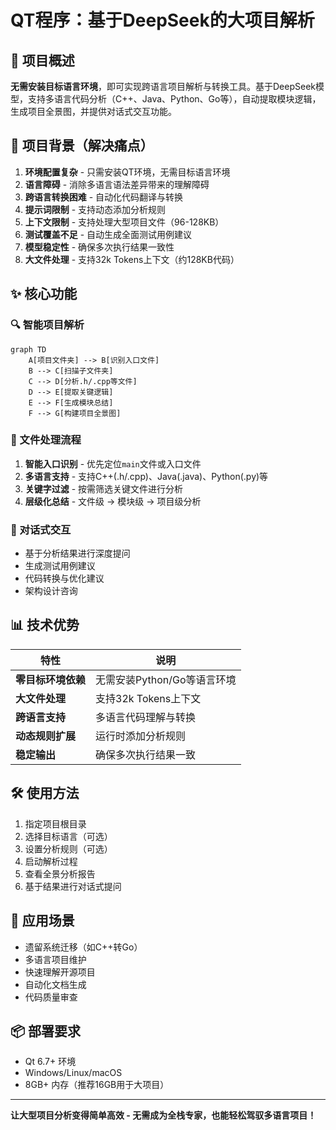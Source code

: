 # QT程序：基于DeepSeek的大项目解析

## 🚀 项目概述
**无需安装目标语言环境**，即可实现跨语言项目解析与转换工具。基于DeepSeek模型，支持多语言代码分析（C++、Java、Python、Go等），自动提取模块逻辑，生成项目全景图，并提供对话式交互功能。

## 🎯 项目背景（解决痛点）
1. **环境配置复杂** - 只需安装QT环境，无需目标语言环境
2. **语言障碍** - 消除多语言语法差异带来的理解障碍
3. **跨语言转换困难** - 自动化代码翻译与转换
4. **提示词限制** - 支持动态添加分析规则
5. **上下文限制** - 支持处理大型项目文件（96-128KB）
6. **测试覆盖不足** - 自动生成全面测试用例建议
7. **模型稳定性** - 确保多次执行结果一致性
8. **大文件处理** - 支持32k Tokens上下文（约128KB代码）

## ✨ 核心功能

### 🔍 智能项目解析
```mermaid
graph TD
    A[项目文件夹] --> B[识别入口文件]
    B --> C[扫描子文件夹]
    C --> D[分析.h/.cpp等文件]
    D --> E[提取关键逻辑]
    E --> F[生成模块总结]
    F --> G[构建项目全景图]
```

### 📁 文件处理流程
1. **智能入口识别** - 优先定位`main`文件或入口文件
2. **多语言支持** - 支持C++(.h/.cpp)、Java(.java)、Python(.py)等
3. **关键字过滤** - 按需筛选关键文件进行分析
4. **层级化总结** - 文件级 → 模块级 → 项目级分析

### 💬 对话式交互
- 基于分析结果进行深度提问
- 生成测试用例建议
- 代码转换与优化建议
- 架构设计咨询

## 📊 技术优势

| 特性 | 说明 |
|------|------|
| **零目标环境依赖** | 无需安装Python/Go等语言环境 |
| **大文件处理** | 支持32k Tokens上下文 |
| **跨语言支持** | 多语言代码理解与转换 |
| **动态规则扩展** | 运行时添加分析规则 |
| **稳定输出** | 确保多次执行结果一致 |

## 🛠️ 使用方法
1. 指定项目根目录
2. 选择目标语言（可选）
3. 设置分析规则（可选）
4. 启动解析过程
5. 查看全景分析报告
6. 基于结果进行对话式提问

## 🌟 应用场景
- 遗留系统迁移（如C++转Go）
- 多语言项目维护
- 快速理解开源项目
- 自动化文档生成
- 代码质量审查

## 📦 部署要求
- Qt 6.7+ 环境
- Windows/Linux/macOS
- 8GB+ 内存（推荐16GB用于大项目）

---

**让大型项目分析变得简单高效 - 无需成为全栈专家，也能轻松驾驭多语言项目！**

